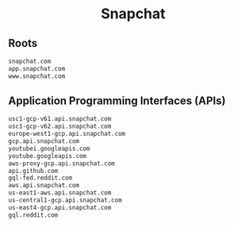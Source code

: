 


<h1 align="center">Snapchat</h1>  


## Roots


```html
snapchat.com
app.snapchat.com
www.snapchat.com
```  


## Application Programming Interfaces (APIs)


```html
usc1-gcp-v61.api.snapchat.com
usc1-gcp-v62.api.snapchat.com
europe-west1-gcp.api.snapchat.com
gcp.api.snapchat.com
youtubei.googleapis.com
youtube.googleapis.com
aws-proxy-gcp.api.snapchat.com
api.github.com
gql-fed.reddit.com
aws.api.snapchat.com
us-east1-aws.api.snapchat.com
us-central1-gcp.api.snapchat.com
us-east4-gcp.api.snapchat.com
gql.reddit.com
```  

<br>
